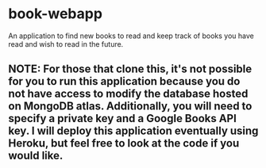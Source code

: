 # book-webapp
An application to find new books to read and keep track of books you have read and wish to read in the future.

## NOTE: For those that clone this, it's not possible for you to run this application because you do not have access to modify the database hosted on MongoDB atlas. Additionally, you will need to specify a private key and a Google Books API key. I will deploy this application eventually using Heroku, but feel free to look at the code if you would like.
